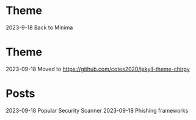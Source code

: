 # Theme
2023-9-18 Back to Minima
# Theme
2023-09-18 Moved to https://github.com/cotes2020/jekyll-theme-chirpy
# Posts
2023-09-18 Popular Security Scanner
2023-09-18 Phishing frameworks